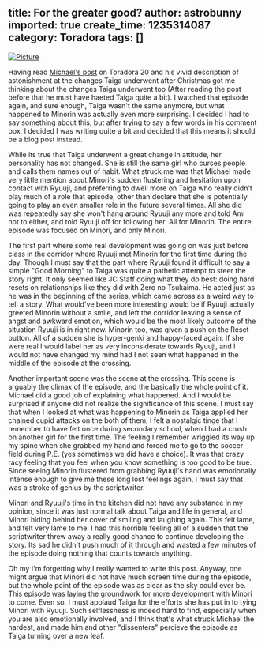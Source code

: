 title: For the greater good?
author: astrobunny
imported: true
create_time: 1235314087
category: Toradora
tags: []
---
 [![](wp-uploads/2009/02/wpid-td20-22-500x283.jpg "Picture")](/images/wp-uploads/2009/02/wpid-td20-22.jpg)  
  
Having read [Michael's post](http://animeotaku.animeblogger.net/2009/02/toradora-20-i-take-it-back-i-really-do/) on Toradora 20 and his vivid description of astonishment at the changes Taiga underwent after Christmas got me thinking about the changes Taiga underwent too (After reading the post before that he must have haeted Taiga quite a bit). I watched that episode again, and sure enough, Taiga wasn't the same anymore, but what happened to Minorin was actually even more surprising. I decided I had to say something about this, but after trying to say a few words in his comment box, I decided I was writing quite a bit and decided that this means it should be a blog post instead.  
<!--more-->  
While its true that Taiga underwent a great change in attitude, her personality has not changed. She is still the same girl who curses people and calls them names out of habit. What struck me was that Michael made very little mention about Minori's sudden flustering and hesitation upon contact with Ryuuji, and preferring to dwell more on Taiga who really didn't play much of a role that episode, other than declare that she is potentially going to play an even smaller role in the future several times. All she did was repeatedly say she won't hang around Ryuuji any more and told Ami not to either, and told Ryuuji off for following her. All for Minorin. The entire episode was focused on Minori, and only Minori.  
  
The first part where some real development was going on was just before class in the corridor where Ryuuji met Minorin for the first time during the day. Though I must say that the part where Ryuuji found it difficult to say a simple "Good Morning" to Taiga was quite a pathetic attempt to steer the story right. It only seemed like JC Staff doing what they do best: doing hard resets on relationships like they did with Zero no Tsukaima. He acted just as he was in the beginning of the series, which came across as a weird way to tell a story. What would've been more interesting would be if Ryuuji actually greeted Minorin without a smile, and left the corridor leaving a sense of angst and awkward emotion, which would be the most likely outcome of the situation Ryuuji is in right now. Minorin too, was given a push on the Reset button. All of a sudden she is hyper-genki and happy-faced again. If she were real I would label her as very inconsiderate towards Ryuuji, and I would not have changed my mind had I not seen what happened in the middle of the episode at the crossing.  
  
Another important scene was the scene at the crossing. This scene is arguably the climax of the episode, and the basically the whole point of it. Michael did a good job of explaining what happened. And I would be surprised if anyone did not realize the significance of this scene. I must say that when I looked at what was happening to Minorin as Taiga applied her chained cupid attacks on the both of them, I felt a nostalgic tinge that I remember to have felt once during secondary school, when I had a crush on another girl for the first time. The feeling I remember wriggled its way up my spine when she grabbed my hand and forced me to go to the soccer field during P.E. (yes sometimes we did have a choice). It was that crazy racy feeling that you feel when you know something is too good to be true. Since seeing Minorin flustered from grabbing Ryuuji's hand was emotionally intense enough to give me these long lost feelings again, I must say that was a stroke of genius by the scriptwriter.  
  
Minori and Ryuuji's time in the kitchen did not have any substance in my opinion, since it was just normal talk about Taiga and life in general, and Minori hiding behind her cover of smiling and laughing again. This felt lame, and felt very lame to me. I had this horrible feeling all of a sudden that the scriptwriter threw away a really good chance to continue developing the story. Its sad he didn't push much of it through and wasted a few minutes of the episode doing nothing that counts towards anything.  
  
Oh my I'm forgetting why I really wanted to write this post. Anyway, one might argue that Minori did not have much screen time during the episode, but the whole point of the episode was as clear as the sky could ever be. This episode was laying the groundwork for more development with Minori to come. Even so, I must applaud Taiga for the efforts she has put in to tying Minori with Ryuuji. Such selflessness is indeed hard to find, especially when you are also emotionally involved, and I think that's what struck Michael the hardest, and made him and other "dissenters" percieve the episode as Taiga turning over a new leaf.